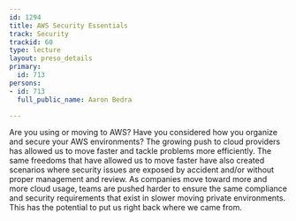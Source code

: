 ```yaml
---
id: 1294
title: AWS Security Essentials
track: Security
trackid: 60
type: lecture
layout: preso_details
primary:
  id: 713
persons:
- id: 713
  full_public_name: Aaron Bedra

---
```

Are you using or moving to AWS? Have you considered how you organize and secure your AWS environments? The growing push to cloud providers has allowed us to move faster and tackle problems more efficiently. The same freedoms that have allowed us to move faster have also created scenarios where security issues are exposed by accident and/or without proper management and review. As companies move toward more and more cloud usage, teams are pushed harder to ensure the same compliance and security requirements that exist in slower moving private environments. This has the potential to put us right back where we came from.